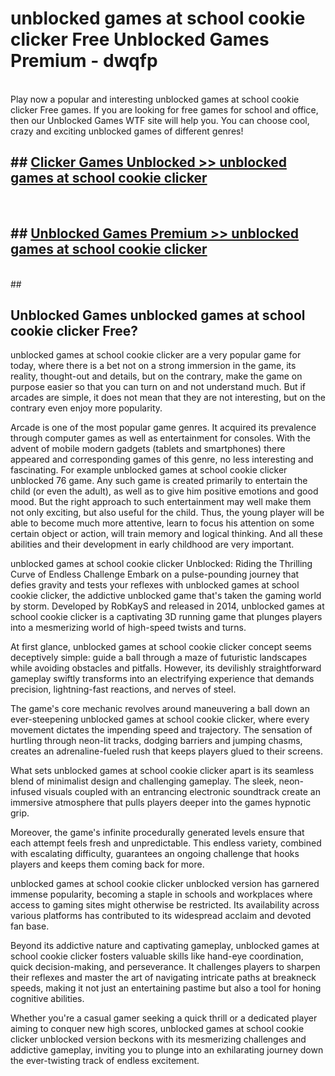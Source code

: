 # unblocked games at school cookie clicker Free Unblocked Games Premium - dwqfp <br>
<br>
Play now a popular and interesting unblocked games at school cookie clicker Free games. If you are looking for free games for school and office, then our Unblocked Games WTF site will help you. You can choose cool, crazy and exciting unblocked games of different genres!


## ##  [Clicker Games Unblocked >> unblocked games at school cookie clicker](http://freeplayer.one?title=unblocked_games_at_school_cookie_clicker&ref=M1)
  <br>

##  ## [Unblocked Games Premium >> unblocked games at school cookie clicker](http://freeplayer.one?title=unblocked_games_at_school_cookie_clicker&ref=M1)
  <br>
  ##



## Unblocked Games unblocked games at school cookie clicker Free?

unblocked games at school cookie clicker are a very popular game for today, where there is a bet not on a strong immersion in the game, its reality, thought-out and details, but on the contrary, make the game on purpose easier so that you can turn on and not understand much. But if arcades are simple, it does not mean that they are not interesting, but on the contrary even enjoy more popularity.

Arcade is one of the most popular game genres. It acquired its prevalence through computer games as well as entertainment for consoles. With the advent of mobile modern gadgets (tablets and smartphones) there appeared and corresponding games of this genre, no less interesting and fascinating. For example unblocked games at school cookie clicker unblocked 76 game. Any such game is created primarily to entertain the child (or even the adult), as well as to give him positive emotions and good mood. But the right approach to such entertainment may well make them not only exciting, but also useful for the child. Thus, the young player will be able to become much more attentive, learn to focus his attention on some certain object or action, will train memory and logical thinking. And all these abilities and their development in early childhood are very important.

unblocked games at school cookie clicker Unblocked: Riding the Thrilling Curve of Endless Challenge
Embark on a pulse-pounding journey that defies gravity and tests your reflexes with unblocked games at school cookie clicker, the addictive unblocked game that's taken the gaming world by storm. Developed by RobKayS and released in 2014, unblocked games at school cookie clicker is a captivating 3D running game that plunges players into a mesmerizing world of high-speed twists and turns.

At first glance, unblocked games at school cookie clicker concept seems deceptively simple: guide a ball through a maze of futuristic landscapes while avoiding obstacles and pitfalls. However, its devilishly straightforward gameplay swiftly transforms into an electrifying experience that demands precision, lightning-fast reactions, and nerves of steel.

The game's core mechanic revolves around maneuvering a ball down an ever-steepening unblocked games at school cookie clicker, where every movement dictates the impending speed and trajectory. The sensation of hurtling through neon-lit tracks, dodging barriers and jumping chasms, creates an adrenaline-fueled rush that keeps players glued to their screens.

What sets unblocked games at school cookie clicker apart is its seamless blend of minimalist design and challenging gameplay. The sleek, neon-infused visuals coupled with an entrancing electronic soundtrack create an immersive atmosphere that pulls players deeper into the games hypnotic grip.

Moreover, the game's infinite procedurally generated levels ensure that each attempt feels fresh and unpredictable. This endless variety, combined with escalating difficulty, guarantees an ongoing challenge that hooks players and keeps them coming back for more.

unblocked games at school cookie clicker unblocked version has garnered immense popularity, becoming a staple in schools and workplaces where access to gaming sites might otherwise be restricted. Its availability across various platforms has contributed to its widespread acclaim and devoted fan base.

Beyond its addictive nature and captivating gameplay, unblocked games at school cookie clicker fosters valuable skills like hand-eye coordination, quick decision-making, and perseverance. It challenges players to sharpen their reflexes and master the art of navigating intricate paths at breakneck speeds, making it not just an entertaining pastime but also a tool for honing cognitive abilities.

Whether you're a casual gamer seeking a quick thrill or a dedicated player aiming to conquer new high scores, unblocked games at school cookie clicker unblocked version beckons with its mesmerizing challenges and addictive gameplay, inviting you to plunge into an exhilarating journey down the ever-twisting track of endless excitement.
